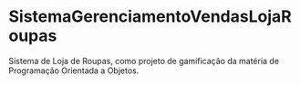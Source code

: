 # SistemaGerenciamentoVendasLojaRoupas
Sistema de Loja de Roupas, como projeto de gamificação da matéria de Programação Orientada a Objetos.
